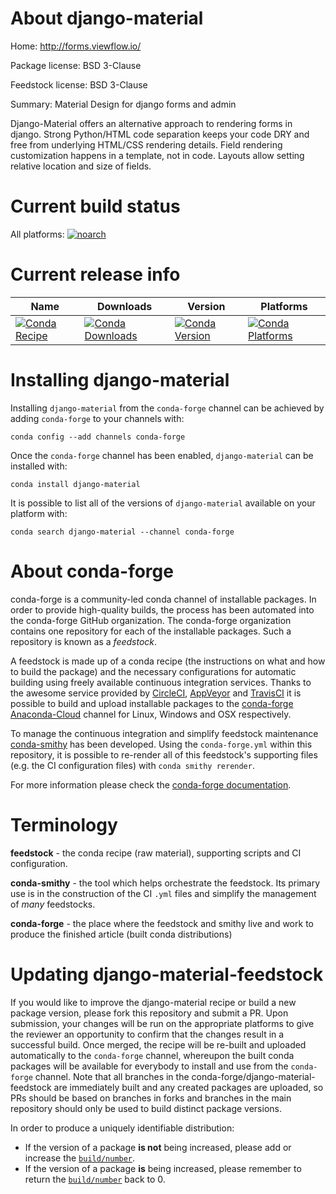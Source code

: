 About django-material
=====================

Home: http://forms.viewflow.io/

Package license: BSD 3-Clause

Feedstock license: BSD 3-Clause

Summary: Material Design for django forms and admin

Django-Material offers an alternative approach to rendering forms in django.
Strong Python/HTML code separation keeps your code DRY and free from underlying
HTML/CSS rendering details. Field rendering customization happens in a template,
not in code. Layouts allow setting relative location and size of fields.


Current build status
====================

All platforms:
[![noarch](https://img.shields.io/circleci/project/github/conda-forge/django-material-feedstock/master.svg?label=noarch)](https://circleci.com/gh/conda-forge/django-material-feedstock)

Current release info
====================

| Name | Downloads | Version | Platforms |
| --- | --- | --- | --- |
| [![Conda Recipe](https://img.shields.io/badge/recipe-django--material-green.svg)](https://anaconda.org/conda-forge/django-material) | [![Conda Downloads](https://img.shields.io/conda/dn/conda-forge/django-material.svg)](https://anaconda.org/conda-forge/django-material) | [![Conda Version](https://img.shields.io/conda/vn/conda-forge/django-material.svg)](https://anaconda.org/conda-forge/django-material) | [![Conda Platforms](https://img.shields.io/conda/pn/conda-forge/django-material.svg)](https://anaconda.org/conda-forge/django-material) |

Installing django-material
==========================

Installing `django-material` from the `conda-forge` channel can be achieved by adding `conda-forge` to your channels with:

```
conda config --add channels conda-forge
```

Once the `conda-forge` channel has been enabled, `django-material` can be installed with:

```
conda install django-material
```

It is possible to list all of the versions of `django-material` available on your platform with:

```
conda search django-material --channel conda-forge
```


About conda-forge
=================

conda-forge is a community-led conda channel of installable packages.
In order to provide high-quality builds, the process has been automated into the
conda-forge GitHub organization. The conda-forge organization contains one repository
for each of the installable packages. Such a repository is known as a *feedstock*.

A feedstock is made up of a conda recipe (the instructions on what and how to build
the package) and the necessary configurations for automatic building using freely
available continuous integration services. Thanks to the awesome service provided by
[CircleCI](https://circleci.com/), [AppVeyor](https://www.appveyor.com/)
and [TravisCI](https://travis-ci.org/) it is possible to build and upload installable
packages to the [conda-forge](https://anaconda.org/conda-forge)
[Anaconda-Cloud](https://anaconda.org/) channel for Linux, Windows and OSX respectively.

To manage the continuous integration and simplify feedstock maintenance
[conda-smithy](https://github.com/conda-forge/conda-smithy) has been developed.
Using the ``conda-forge.yml`` within this repository, it is possible to re-render all of
this feedstock's supporting files (e.g. the CI configuration files) with ``conda smithy rerender``.

For more information please check the [conda-forge documentation](https://conda-forge.org/docs/).

Terminology
===========

**feedstock** - the conda recipe (raw material), supporting scripts and CI configuration.

**conda-smithy** - the tool which helps orchestrate the feedstock.
                   Its primary use is in the construction of the CI ``.yml`` files
                   and simplify the management of *many* feedstocks.

**conda-forge** - the place where the feedstock and smithy live and work to
                  produce the finished article (built conda distributions)


Updating django-material-feedstock
==================================

If you would like to improve the django-material recipe or build a new
package version, please fork this repository and submit a PR. Upon submission,
your changes will be run on the appropriate platforms to give the reviewer an
opportunity to confirm that the changes result in a successful build. Once
merged, the recipe will be re-built and uploaded automatically to the
`conda-forge` channel, whereupon the built conda packages will be available for
everybody to install and use from the `conda-forge` channel.
Note that all branches in the conda-forge/django-material-feedstock are
immediately built and any created packages are uploaded, so PRs should be based
on branches in forks and branches in the main repository should only be used to
build distinct package versions.

In order to produce a uniquely identifiable distribution:
 * If the version of a package **is not** being increased, please add or increase
   the [``build/number``](https://conda.io/docs/user-guide/tasks/build-packages/define-metadata.html#build-number-and-string).
 * If the version of a package **is** being increased, please remember to return
   the [``build/number``](https://conda.io/docs/user-guide/tasks/build-packages/define-metadata.html#build-number-and-string)
   back to 0.
